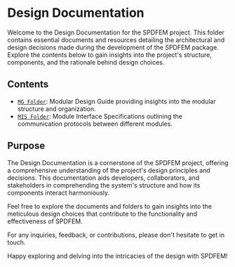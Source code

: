 # Design Documentation

Welcome to the Design Documentation for the SPDFEM project. This folder contains essential documents and resources detailing the architectural and design decisions made during the development of the SPDFEM package. Explore the contents below to gain insights into the project's structure, components, and the rationale behind design choices.

## Contents

- [`MG Folder`](./MG): Modular Design Guide providing insights into the modular structure and organization.
- [`MIS Folder`](./MIS): Module Interface Specifications outlining the communication protocols between different modules.

## Purpose

The Design Documentation is a cornerstone of the SPDFEM project, offering a comprehensive understanding of the project's design principles and decisions. This documentation aids developers, collaborators, and stakeholders in comprehending the system's structure and how its components interact harmoniously.

Feel free to explore the documents and folders to gain insights into the meticulous design choices that contribute to the functionality and effectiveness of SPDFEM.

For any inquiries, feedback, or contributions, please don't hesitate to get in touch.

Happy exploring and delving into the intricacies of the design with SPDFEM!
